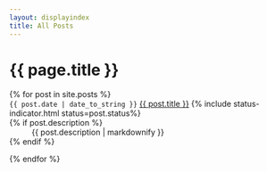 ```yaml
---
layout: displayindex
title: All Posts
---
```

<h1>{{ page.title }}</h1>
	<dl class="posts">
	 {% for post in site.posts %}
		<dt>
			       <code>{{ post.date | date_to_string }}</code> <i class="fas fa-angle-double-right"></i> <a href="{{ post.url }}">{{ post.title }}</a>&nbsp;{% include status-indicator.html status=post.status%}
    </dt>
    {% if post.description %}
 <dd style="text-align: justify">{{ post.description  | markdownify }}
 </dd>
 {% endif %}
		
 {% endfor %}
 </dl>

	
